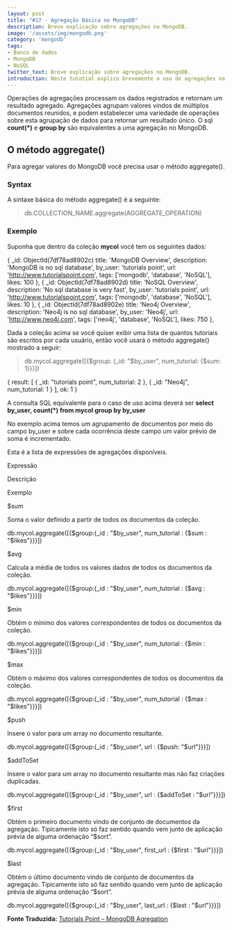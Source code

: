 ```yaml
---
layout: post
title: "#17 - Agregação Básica no MongoDB"
description: Breve explicação sobre agregações no MongoDB.
image: '/assets/img/mongodb.png'
category: 'mongodb'
tags:
- Banco de dados
- MongoDB
- NoSQL
twitter_text: Breve explicação sobre agregações no MongoDB.
introduction: Neste tutotial explico brevemente o uso de agregações no MongoDB.
---
```

Operações de agregações processam os dados registrados e retornam um resultado agregado. Agregações agrupam valores vindos de múltiplos documentos reunidos, e podem estabelecer uma variedade de operações sobre esta agrupação de dados para retornar um resultado único. O sql **count(*)** e **group by** são equivalentes a uma agregação no MongoDB.

## O método aggregate()

Para agregar valores do MongoDB você precisa usar o método aggregate().

### Syntax

A sintaxe básica do método aggregate() é a seguinte:

>db.COLLECTION_NAME.aggregate(AGGREGATE_OPERATION)

### Exemplo

Suponha que dentro da coleção **mycol** você tem os seguintes dados:

{
  _id: ObjectId(7df78ad8902c)
  title: 'MongoDB Overview',
  description: 'MongoDB is no sql database',
  by_user: 'tutorials point',
  url: 'http://www.tutorialspoint.com',
  tags: ['mongodb', 'database', 'NoSQL'],
  likes: 100
},
{
  _id: ObjectId(7df78ad8902d)
  title: 'NoSQL Overview',
  description: 'No sql database is very fast',
  by_user: 'tutorials point',
  url: 'http://www.tutorialspoint.com',
  tags: ['mongodb', 'database', 'NoSQL'],
  likes: 10
},
{
  _id: ObjectId(7df78ad8902e)
  title: 'Neo4j Overview',
  description: 'Neo4j is no sql database',
  by_user: 'Neo4j',
  url: 'http://www.neo4j.com',
  tags: ['neo4j', 'database', 'NoSQL'],
  likes: 750
},

Dada a coleção acima se você quiser exibir uma lista de quantos tutoriais são escritos por cada usuário, então você usará o método aggregate() mostrado a seguir:

> db.mycol.aggregate([{$group: {_id: "$by_user", num_tutorial: {$sum: 1}}}])

{
  result: [
    {
      _id: "tutorials point",
      num_tutorial: 2
    },
    {
      _id: "Neo4j",
      num_tutorial: 1
    }
  ],
  ok: 1
}

A consulta SQL equivalente para o caso de uso acima deverá ser **select by_user, count(*) from mycol group by by_user**

No exemplo acima temos um agrupamento de documentos por meio do campo by_user e sobre cada ocorrência deste campo um valor prévio de soma é incrementado.

Esta é a lista de expressões de agregações disponíveis.

Expressão

Descrição

Exemplo

$sum

Soma o valor definido a partir de todos os documentos da coleção.

db.mycol.aggregate([{$group:{_id : "$by_user", num_tutorial : {$sum : "$likes"}}}])

$avg

Calcula a média de todos os valores dados de todos os documentos da coleção.

db.mycol.aggregate([{$group:{_id : "$by_user", num_tutorial : {$avg : "$likes"}}}])

$min

Obtém o mínimo dos valores correspondentes de todos os documentos da coleção.

db.mycol.aggregate([{$group:{_id : "$by_user", num_tutorial : {$min : "$likes"}}}])

$max

Obtém o máximo dos valores correspondentes de todos os documentos da coleção.

db.mycol.aggregate([{$group:{_id : "$by_user", num_tutorial : {$max : "$likes"}}}])

$push

Insere o valor para um array no documento resultante.

db.mycol.aggregate([{$group:{_id : "$by_user", url : {$push: "$url"}}}])

$addToSet

Insere o valor para um array no documento resultante mas não faz criações duplicadas.

db.mycol.aggregate([{$group:{_id : "$by_user", url : {$addToSet : "$url"}}}])

$first

Obtém o primeiro documento vindo de conjunto de documentos da agregação. Tipicamente isto só faz sentido quando vem junto de aplicação prévia de alguma ordenação “$sort”.

db.mycol.aggregate([{$group:{_id : "$by_user", first_url : {$first : "$url"}}}])

$last

Obtém o último documento vindo de conjunto de documentos da agregação. Tipicamente isto só faz sentido quando vem junto de aplicação prévia de alguma ordenação “$sort”.

db.mycol.aggregate([{$group:{_id : "$by_user", last_url : {$last : "$url"}}}])

**Fonte Traduzida:** [Tutorials Point – MongoDB Agregation](http://www.tutorialspoint.com/mongodb/mongodb_aggregation.htm)
